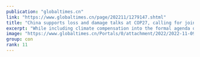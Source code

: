 ```yaml
---
publication: "globaltimes.cn"
link: "https://www.globaltimes.cn/page/202211/1279147.shtml"
title: "China supports loss and damage talks at COP27, calling for joint efforts"
excerpt: "While including climate compensation into the formal agenda of COP27 for the first time at global climate talks is considered a breakthrough, China's special envoy for climate change said Wednesday th"
image: "https://www.globaltimes.cn/Portals/0/attachment/2022/2022-11-09/9ce5b553-84a5-454f-8270-f7a1020eacd4_s.jpeg"
group: con
rank: 11
---
```

